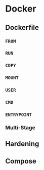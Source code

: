 # Docker

## Dockerfile

### `FROM`

### `RUN`

### `COPY`

### `MOUNT`

### `USER`

### `CMD`

### `ENTRYPOINT`

### Multi-Stage

## Hardening

## Compose
